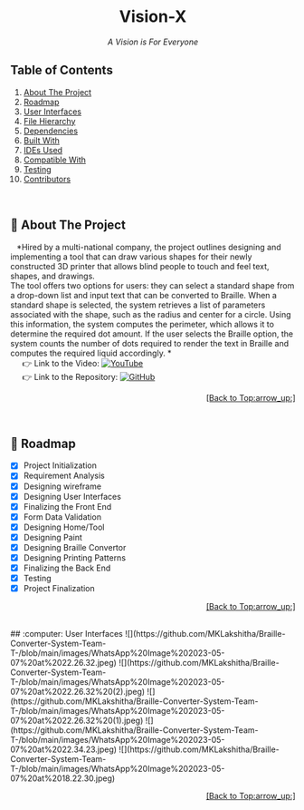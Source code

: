 

<div id="top"></div>
<h1 align="center"> Vision-X </h1>
<p align="center"><i> A Vision is For Everyone </i></p>


## Table of Contents
<ol>
    <li><a href="#about">About The Project</a></li>
    <li><a href="#roadmap">Roadmap</a></li>
    <li><a href="#ui">User Interfaces</a></li>
    <li><a href="#files">File Hierarchy</a></li>
    <li><a href="#deps">Dependencies</a></li>
    <li><a href="#built">Built With</a></li>
    <li><a href="#ide">IDEs Used</a></li>
    <li><a href="#comp">Compatible With</a></li>
    <li><a href="#test">Testing</a></li>
    <li><a href="#cont">Contributors</a></li>
 </ol>

<br/>

<a name="about"></a>
## :round_pushpin: About The Project
&ensp; *Hired by a multi-national company, the project outlines designing and implementing a tool that can draw various shapes for their newly constructed 3D printer that allows blind people to touch and feel text, shapes, and drawings.  
The tool offers two options for users: they can select a standard shape from a drop-down list and input text that can be converted to Braille. When a standard shape is selected, the system retrieves a list of parameters associated with the shape, such as the radius and center for a circle. Using this information, the system computes the perimeter, which allows it to determine the required dot amount. If the user selects the Braille option, the system counts the number of dots required to render the text in Braille and computes the required liquid accordingly.  *<br/>
&ensp;&ensp;&ensp;:point_right: Link to the Video: <a href="">![YouTube](https://img.shields.io/badge/YouTube-%23FF0000.svg?style=for-the-badge&logo=YouTube&logoColor=white)</a><br/>
&ensp;&ensp;&ensp;:point_right: Link to the Repository: <a href="https://github.com/MKLakshitha/Braille-Converter-System-Team-T-.git">![GitHub](https://img.shields.io/badge/github-%23121011.svg?style=for-the-badge&logo=github&logoColor=white)<a/>
<p align="right"><a href="#top">[Back to Top:arrow_up:]</a></p>


<br/>

<a name="roadmap"></a>
## :checkered_flag: Roadmap
- [x] Project Initialization
- [x] Requirement Analysis
- [x] Designing wireframe
- [x] Designing User Interfaces
- [x] Finalizing the Front End
- [x] Form Data Validation
- [x] Designing Home/Tool 
- [x] Designing Paint 
- [x] Designing Braille Convertor
- [x] Designing Printing Patterns
- [x] Finalizing the Back End
- [x] Testing
- [x] Project Finalization
<p align="right"><a href="#top">[Back to Top:arrow_up:]</a></p>

<br/>
<a name="ui"></a>
## :computer: User Interfaces
![](https://github.com/MKLakshitha/Braille-Converter-System-Team-T-/blob/main/images/WhatsApp%20Image%202023-05-07%20at%2022.26.32.jpeg)
![](https://github.com/MKLakshitha/Braille-Converter-System-Team-T-/blob/main/images/WhatsApp%20Image%202023-05-07%20at%2022.26.32%20(2).jpeg)
![](https://github.com/MKLakshitha/Braille-Converter-System-Team-T-/blob/main/images/WhatsApp%20Image%202023-05-07%20at%2022.26.32%20(1).jpeg)
![](https://github.com/MKLakshitha/Braille-Converter-System-Team-T-/blob/main/images/WhatsApp%20Image%202023-05-07%20at%2022.34.23.jpeg)
![](https://github.com/MKLakshitha/Braille-Converter-System-Team-T-/blob/main/images/WhatsApp%20Image%202023-05-07%20at%2018.22.30.jpeg)
<p align="right"><a href="#top">[Back to Top:arrow_up:]</a></p>

<br/>


